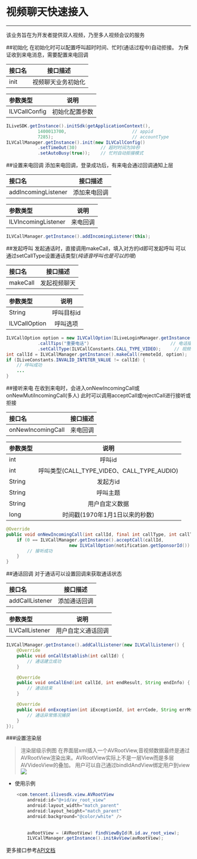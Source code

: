 # 视频聊天快速接入
------
该业务旨在为开发者提供双人视频，乃至多人视频会议的服务

##初始化
在初始化时可以配置呼叫超时时间、忙时(通话过程中)自动拒接。
为保证收到来电消息，需要配置来电回调

接口名|接口描述
:--|:--:
init|视频聊天业务初始化

参数类型|说明
:--|:--:
ILVCallConfig|初始化配置参数

```java
ILiveSDK.getInstance().initSdk(getApplicationContext(), 
            1400013700,                         // appid
            7285);                              // accountType
ILVCallManager.getInstance().init(new ILVCallConfig()
            .setTimeOut(30)         // 超时时间为30秒
            .setAutoBusy(true));    // 忙时自动拒接模式
```

##设置来电回调
添加来电回调，登录成功后，有来电会通过回调通知上层

接口名|接口描述
:--|:--:
addIncomingListener|添加来电回调

参数类型|说明
:--|:--:
ILVIncomingListener|来电回调

```java
ILVCallManager.getInstance().addIncomingListener(this);
```

##发起呼叫
发起通话时，直接调用makeCall，填入对方的id即可发起呼叫
可以通过setCallType设置通话类型(*纯语音呼叫也是可以的哦*)

接口名|接口描述
:--|:--:
makeCall|发起视频聊天

参数类型|说明
:--|:--:
String|呼叫目标id
ILVCallOption|呼叫选项

```java
ILVCallOption option = new ILVCallOption(ILiveLoginManager.getInstance().getMyUserId())
            .callTips("重要电话")                               // 电话描述
            .setCallType(ILVCallConstants.CALL_TYPE_VIDEO);     // 视频电话
int callId = ILVCallManager.getInstance().makeCall(remoteId, option);
if (ILiveConstants.INVALID_INTETER_VALUE != callId) {
    // 呼叫成功
    ...
}
```

##接听来电
在收到来电时，会进入onNewIncomingCall或onNewMutiIncomingCall(多人)
此时可以调用acceptCall或rejectCall进行接听或拒接

接口名|接口描述
:--|:--:
onNewIncomingCall|来电回调

参数类型|说明
:--|:--:
int|呼叫id
int|呼叫类型(CALL_TYPE_VIDEO、CALL_TYPE_AUDIO)
String|发起方id
String|呼叫主题
String|用户自定义数据
long|时间戳(1970年1月1日以来的秒数)

```java
@Override
public void onNewIncomingCall(int callId, final int callType, int callType, ILVIncomingNotification notification){
    if (0 == ILVCallManager.getInstance().acceptCall(callId, 
                        new ILVCallOption(notification.getSponsorId()).setCallType(callType))) {
        // 接听成功
    }
}
```

##通话回调
对于通话可以设置回调来获取通话状态

接口名|接口描述
:--|:--:
addCallListener|添加通话回调

参数类型|说明
:--|:--:
ILVCallListener|用户自定义通话回调

```java
ILVCallManager.getInstance().addCallListener(new ILVCallListener() {
    @Override
    public void onCallEstablish(int callId) {
        // 通话建立成功
    }

    @Override
    public void onCallEnd(int callId, int endResult, String endInfo) {
        // 通话结束
    }

    @Override
    public void onException(int iExceptionId, int errCode, String errMsg) {
        // 通话异常情况捕获
    }
});
```
            
###设置渲染层
> 渲染层级示例图 在界面层xml插入一个AVRootView,音视频数据最终是通过AVRootView渲染出来。AVRootView实际上不是一层View而是多层AVVideoView的叠加。
> 用户可以自己通过bindIdAndView绑定用户到view
![](https://zhaoyang21cn.github.io/ilivesdk_help/readme_img/AVRootViewLayers.png)

* 使用示例

```java
    <com.tencent.ilivesdk.view.AVRootView
        android:id="@+id/av_root_view"
        android:layout_width="match_parent"
        android:layout_height="match_parent"
        android:background="@color/white" />
        
        
        avRootView = (AVRootView) findViewById(R.id.av_root_view);
        ILVCallManager.getInstance().initAvView(avRootView);
```  

更多接口参考[API文档](https://zhaoyang21cn.github.io/ilivesdk_help/android_help/)
